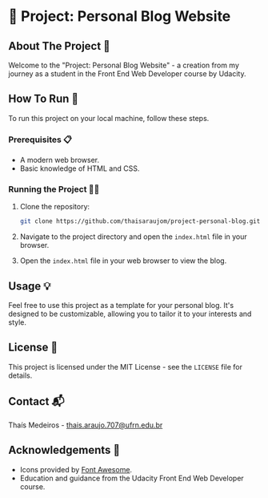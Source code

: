# 🚗 Project: Personal Blog Website

## About The Project 📖
Welcome to the "Project: Personal Blog Website" - a creation from my journey as a student in the Front End Web Developer course by Udacity.

## How To Run 🔧
To run this project on your local machine, follow these steps.

### Prerequisites 📋
- A modern web browser.
- Basic knowledge of HTML and CSS.

### Running the Project 🏃‍♂️
1. Clone the repository:
    ```bash
    git clone https://github.com/thaisaraujom/project-personal-blog.git
    ```
2. Navigate to the project directory and open the `index.html` file in your browser.

3. Open the `index.html` file in your web browser to view the blog.

## Usage 💡
Feel free to use this project as a template for your personal blog. It's designed to be customizable, allowing you to tailor it to your interests and style.

## License 📝
This project is licensed under the MIT License - see the `LICENSE` file for details.

## Contact 📬
Thaís Medeiros - [thais.araujo.707@ufrn.edu.br](mailto:thais.araujo.707@ufrn.edu.br)

## Acknowledgements 🙏
- Icons provided by [Font Awesome](https://fontawesome.com).
- Education and guidance from the Udacity Front End Web Developer course.

